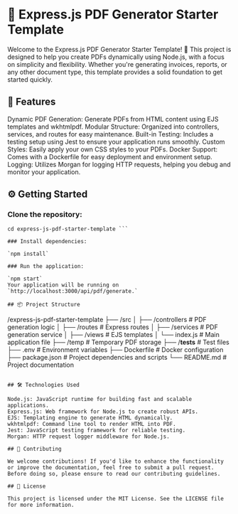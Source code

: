 # 📄 Express.js PDF Generator Starter Template

Welcome to the Express.js PDF Generator Starter Template! 🚀 This project is designed to help you create PDFs dynamically using Node.js, with a focus on simplicity and flexibility. Whether you're generating invoices, reports, or any other document type, this template provides a solid foundation to get started quickly.

## 🌟 Features

Dynamic PDF Generation: Generate PDFs from HTML content using EJS templates and wkhtmlpdf.
Modular Structure: Organized into controllers, services, and routes for easy maintenance.
Built-in Testing: Includes a testing setup using Jest to ensure your application runs smoothly.
Custom Styles: Easily apply your own CSS styles to your PDFs.
Docker Support: Comes with a Dockerfile for easy deployment and environment setup.
Logging: Utilizes Morgan for logging HTTP requests, helping you debug and monitor your application.

## ⚙️ Getting Started

### Clone the repository:

```git clone https://github.com/yourusername/express-js-pdf-starter-template.git
cd express-js-pdf-starter-template ```

### Install dependencies:

`npm install`

### Run the application:

`npm start`
Your application will be running on `http://localhost:3000/api/pdf/generate.`

## 📦 Project Structure

```

/express-js-pdf-starter-template
├── /src
│ ├── /controllers # PDF generation logic
│ ├── /routes # Express routes
│ ├── /services # PDF generation service
│ ├── /views # EJS templates
│ └── index.js # Main application file
├── /temp # Temporary PDF storage
├── /**tests** # Test files
├── .env # Environment variables
├── Dockerfile # Docker configuration
├── package.json # Project dependencies and scripts
└── README.md # Project documentation

```

## 🛠️ Technologies Used

Node.js: JavaScript runtime for building fast and scalable applications.
Express.js: Web framework for Node.js to create robust APIs.
EJS: Templating engine to generate HTML dynamically.
wkhtmlpdf: Command line tool to render HTML into PDF.
Jest: JavaScript testing framework for reliable testing.
Morgan: HTTP request logger middleware for Node.js.

## 🤝 Contributing

We welcome contributions! If you'd like to enhance the functionality or improve the documentation, feel free to submit a pull request. Before doing so, please ensure to read our contributing guidelines.

## 📄 License

This project is licensed under the MIT License. See the LICENSE file for more information.
```

